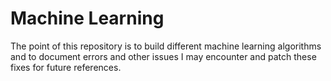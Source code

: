 # Machine Learning

The point of this repository is to build different machine learning algorithms and to document errors and other issues I may encounter and patch these fixes for future references.
